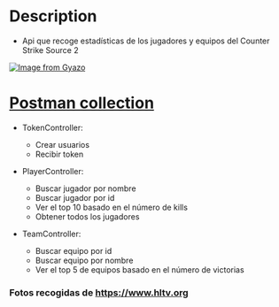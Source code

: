 # Description
- Api que recoge estadísticas de los jugadores y equipos del Counter Strike Source 2

[![Image from Gyazo](https://i.gyazo.com/23215ef93782fb9c7d943a90620c6e71.png)](https://gyazo.com/23215ef93782fb9c7d943a90620c6e71)
# [Postman collection](https://api.postman.com/collections/32617581-dafc0106-e56a-44f1-9660-9eef9de01578?access_key=PMAT-01HSH30GCZFAXNCAGA1SRPQB22)
- TokenController:
  - Crear usuarios
  - Recibir token
 
- PlayerController:
  - Buscar jugador por nombre
  - Buscar jugador por id
  - Ver el top 10 basado en el número de kills
  - Obtener todos los jugadores
 
- TeamController:
  - Buscar equipo por id
  - Buscar equipo por nombre
  - Ver el top 5 de equipos basado en el número de victorias
 
### Fotos recogidas de https://www.hltv.org

